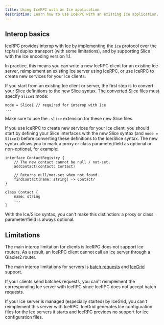 ```yaml
---
title: Using IceRPC with an Ice application
description: Learn how to use IceRPC with an existing Ice application.
---
```


## Interop basics

IceRPC provides interop with Ice by implementing the `ice` protocol over the tcp/ssl duplex transport (with some
limitations), and by supporting Slice with the Ice encoding version 1.1.

In practice, this means you can write a new IceRPC client for an existing Ice server, reimplement an existing Ice server
using IceRPC, or use IceRPC to create new services for your Ice clients.

If you start from an existing Ice client or server, the first step is to convert your Slice definitions to the new Slice
syntax. The converted Slice files must specify `Slice1` mode:
```slice
mode = Slice1 // required for interop with Ice
...

```

Make sure to use the `.slice` extension for these new Slice files.

If you use IceRPC to create new services for your Ice client, you should start by defining your Slice interfaces with
the new Slice syntax (and `mode = Slice1`) before converting these definitions to the Ice/Slice syntax. The new syntax
allows you to mark a proxy or class parameter/field as optional or non-optional, for example:

```slice {% title="Slice with the .slice syntax" %}
interface ContactRegistry {
    // The new contact cannot be null / not-set.
    addContact(contact: Contact)

    // Returns null/not-set when not found.
    findContact(name: string) -> Contact?
}

class Contact {
    name: string
    ...
}
```

With the Ice/Slice syntax, you can't make this distinction: a proxy or class parameter/field is always optional.

## Limitations

The main interop limitation for clients is IceRPC does not support Ice routers. As a result, an IceRPC client cannot
call an Ice server through a Glacier2 router.

The main interop limitations for servers is [batch requests][batch-request] and [IceGrid][icegrid] support.

If your clients send batches requests, you can't reimplement the corresponding Ice server with IceRPC since IceRPC does
not accept batch requests.

If your Ice server is managed (especially started) by IceGrid, you can't reimplement this server with IceRPC. IceGrid
generates Ice configuration files for the Ice servers it starts and IceRPC provides no support for Ice configuration
files.

[batch-request]: https://doc.zeroc.com/ice/3.7/client-side-features/batched-invocations
[icegrid]: https://doc.zeroc.com/ice/3.7/ice-services/icegrid
